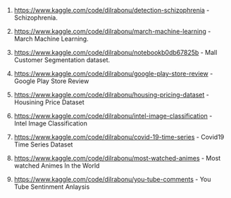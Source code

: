 1. https://www.kaggle.com/code/dilrabonu/detection-schizophrenia  - Schizophrenia.

2. https://www.kaggle.com/code/dilrabonu/march-machine-learning  - March Machine Learning.

3. https://www.kaggle.com/code/dilrabonu/notebookb0db67825b  - Mall Customer Segmentation dataset.

4. https://www.kaggle.com/code/dilrabonu/google-play-store-review  - Google Play Store Review

5. https://www.kaggle.com/code/dilrabonu/housing-pricing-dataset  - Housining Price Dataset

6. https://www.kaggle.com/code/dilrabonu/intel-image-classification  - Intel Image Classification

7. https://www.kaggle.com/code/dilrabonu/covid-19-time-series   - Covid19 Time Series Dataset

8. https://www.kaggle.com/code/dilrabonu/most-watched-animes  - Most watched Animes In the World

9. https://www.kaggle.com/code/dilrabonu/you-tube-comments - You Tube Sentinment Anlaysis

